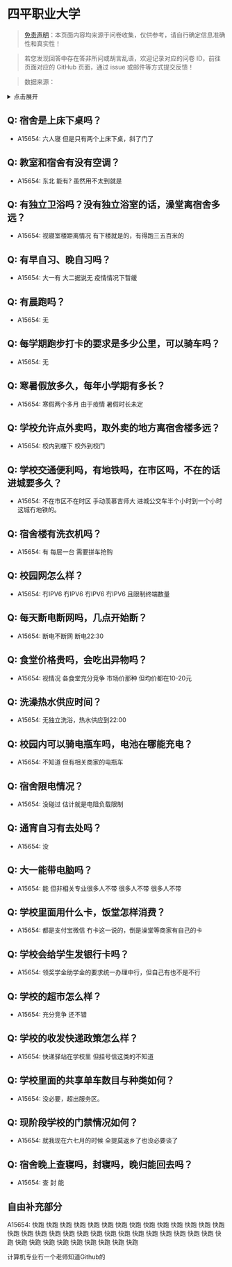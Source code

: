 # 四平职业大学

> [免责声明](https://colleges.chat/#_3)：本页面内容均来源于问卷收集，仅供参考，请自行确定信息准确性和真实性！

> 若您发现回答中存在答非所问或胡言乱语，欢迎记录对应的问卷 ID，前往页面对应的 GitHub 页面，通过 issue 或邮件等方式提交反馈！

> 数据来源：

<details><summary>点击展开</summary>
<ul>
<li>A15654: 匿名 (2022 年 07 月)</li>
</ul>
</details>

## Q: 宿舍是上床下桌吗？

- A15654: 六人寝 但是只有两个上床下桌，斜了门了

## Q: 教室和宿舍有没有空调？

- A15654: 东北 能有? 虽然用不太到就是

## Q: 有独立卫浴吗？没有独立浴室的话，澡堂离宿舍多远？

- A15654: 视寝室楼距离情况 有下楼就是的，有得跑三五百米的

## Q: 有早自习、晚自习吗？

- A15654: 大一有 大二据说无 疫情情况下暂缓

## Q: 有晨跑吗？

- A15654: 无

## Q: 每学期跑步打卡的要求是多少公里，可以骑车吗？

- A15654: 无

## Q: 寒暑假放多久，每年小学期有多长？

- A15654: 寒假两个多月 由于疫情 暑假时长未定

## Q: 学校允许点外卖吗，取外卖的地方离宿舍楼多远？

- A15654: 校内到楼下 校外到校门

## Q: 学校交通便利吗，有地铁吗，在市区吗，不在的话进城要多久？

- A15654: 不在市区不在时区 手动羡慕吉师大 进城公交车半个小时到一个小时 这城冇地铁的。

## Q: 宿舍楼有洗衣机吗？

- A15654: 有 每层一台 需要拼车抢购

## Q: 校园网怎么样？

- A15654: 冇IPV6 冇IPV6 冇IPV6 冇IPV6 且限制终端数量

## Q: 每天断电断网吗，几点开始断？

- A15654: 断电不断网 断电22:30

## Q: 食堂价格贵吗，会吃出异物吗？

- A15654: 视情况 各食堂充分竞争 市场价那种 但均价都在10-20元

## Q: 洗澡热水供应时间？

- A15654: 无独立洗浴，热水供应到22:00

## Q: 校园内可以骑电瓶车吗，电池在哪能充电？

- A15654: 不知道 但有相关商家的电瓶车

## Q: 宿舍限电情况？

- A15654: 没碰过 估计就是电阻负载限制

## Q: 通宵自习有去处吗？

- A15654: 没

## Q: 大一能带电脑吗？

- A15654: 能 但非相关专业很多人不带 很多人不带 很多人不带

## Q: 学校里面用什么卡，饭堂怎样消费？

- A15654: 都是支付宝微信 冇卡这一说的，倒是澡堂等商家有自己的卡

## Q: 学校会给学生发银行卡吗？

- A15654: 领奖学金助学金的要求统一办理中行，但自己有也不是不行

## Q: 学校的超市怎么样？

- A15654: 充分竞争 还不错

## Q: 学校的收发快递政策怎么样？

- A15654: 快递驿站在学校里 但挂号信这类的不知道

## Q: 学校里面的共享单车数目与种类如何？

- A15654: 没必要，超出服务区。

## Q: 现阶段学校的门禁情况如何？

- A15654: 就我现在六七月的时候 全提莫返乡了也没必要谈了

## Q: 宿舍晚上查寝吗，封寝吗，晚归能回去吗？

- A15654: 查 封 能

## 自由补充部分

A15654: 快跑 快跑 快跑 快跑 快跑 快跑 快跑 快跑 快跑 快跑 快跑 快跑 快跑 快跑 快跑 快跑 快跑 快跑 快跑 快跑 快跑 快跑 快跑 快跑 快跑 快跑 快跑 快跑 快跑 快跑 快跑 快跑 快跑 快跑 快跑 快跑 快跑 快跑 快跑 

计算机专业冇一个老师知道Github的